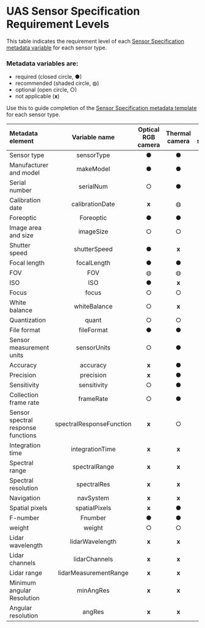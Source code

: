 # UAS Sensor Specification Requirement Levels

This table indicates the requirement level of each [Sensor Specification metadata variable](https://github.com/ess-dive-community/essdive-uas/blob/main/4a_SensorSpecs.md) for each sensor type. 
### Metadata variables are:
- required (closed circle, &#9679;)
- recommended (shaded circle, &#9677;) 
- optional (open circle, &#9675;) 
- not applicable (**x**)

Use this to guide completion of the [Sensor Specification metadata template](https://github.com/ess-dive-community/essdive-uas/tree/main/templates) for each sensor type. 

|**Metadata element**|**Variable name**|**Optical RGB camera**|**Thermal camera**|**Point spectrometer**|**Imaging spectrometer**|**LiDAR**|
|:------|:------:|:------:|:------:|:------:|:------:|:------:|
|Sensor type|sensorType|&#9679;|&#9679;|&#9679;|&#9679;|&#9679;|
|Manufacturer and model|makeModel|&#9679;|&#9679;|&#9679;|&#9679;|&#9679;|
|Serial number|serialNum|&#9675;|&#9679;|&#9679;|&#9679;|&#9679;|
|Calibration date|calibrationDate|**x**|&#9677;|&#9677;|&#9677;|&#9677;|
|Foreoptic|Foreoptic|&#9679;|&#9679;|&#9679;|&#9679;|**x**|
|Image area and size|imageSize|&#9675;|&#9675;|**x**|**x**|**x**|
|Shutter speed|shutterSpeed|&#9679;|**x**|**x**|**x**|**x**|
|Focal length|focalLength|&#9679;|&#9679;|**x**|**x**|**x**|
|FOV|FOV|&#9677;|&#9677;|&#9677;|&#9677;|&#9679;|
|ISO|ISO|&#9679;|**x**|**x**|**x**|**x**|
|Focus|focus|&#9675;|&#9675;|**x**|&#9675;|**x**|
|White balance|whiteBalance|&#9675;|**x**|**x**|**x**|**x**|
|Quantization|quant|&#9675;|&#9675;|&#9675;|&#9675;|**x**|
|File format|fileFormat|&#9679;|&#9679;|&#9679;|&#9679;|&#9679;|
|Sensor measurement units|sensorUnits|&#9675;|&#9679;|&#9679;|&#9679;|&#9675;|
|Accuracy|accuracy|**x**|&#9679;|&#9679;|&#9679;|&#9679;|
|Precision|precision|**x**|&#9679;|&#9679;|&#9679;|&#9679;|
|Sensitivity|sensitivity|&#9675;|&#9679;|&#9679;|&#9679;|&#9675;|
|Collection frame rate|frameRate|&#9675;|&#9679;|**x**|&#9679;|&#9679;|
|Sensor spectral response functions|spectralResponseFunction|**x**|&#9675;|&#9675;|&#9675;|**x**|
|Integration time|integrationTime|**x**|**x**|&#9675;|&#9675;|**x**|
|Spectral range|spectralRange|**x**|**x**|&#9675;|&#9675;|**x**|
|Spectral resolution|spectralRes|**x**|**x**|&#9675;|&#9675;|**x**|
|Navigation|navSystem|**x**|**x**|&#9675;|&#9679;|&#9679;|
|Spatial pixels|spatialPixels|**x**|&#9679;|**x**|&#9679;|**x**|
|F-number|Fnumber|&#9679;|&#9679;|**x**|&#9675;|**x**|
|weight|weight|&#9675;|&#9675;|&#9675;|&#9675;|&#9677;|
|Lidar wavelength|lidarWavelength|**x**|**x**|**x**|**x**|&#9679;|
|Lidar channels|lidarChannels|**x**|**x**|**x**|**x**|&#9679;|
|Lidar range|lidarMeasurementRange|**x**|**x**|**x**|**x**|&#9677;|
|Minimum angular Resolution|minAngRes|**x**|**x**|**x**|**x**|&#9677;|
|Angular resolution|angRes|**x**|**x**|**x**|**x**|&#9677;|
